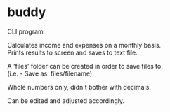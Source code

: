 # buddy  


CLI program



Calculates income and expenses on a monthly basis.  
Prints results to screen and saves to text file.  

A 'files' folder can be created in order to save files to.  
(i.e. - Save as: files/filename)  

  

Whole numbers only, didn't bother with decimals.  

Can be edited and adjusted accordingly.

  
  
  


  
  
  

